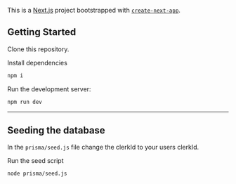 This is a [Next.js](https://nextjs.org/) project bootstrapped with [`create-next-app`](https://github.com/vercel/next.js/tree/canary/packages/create-next-app).

## Getting Started

Clone this repository.

Install dependencies

```bash
npm i
```

Run the development server:

```bash
npm run dev
```

---

## Seeding the database

In the `prisma/seed.js` file change the clerkId to your users clerkId.

Run the seed script

```bash
node prisma/seed.js
```


